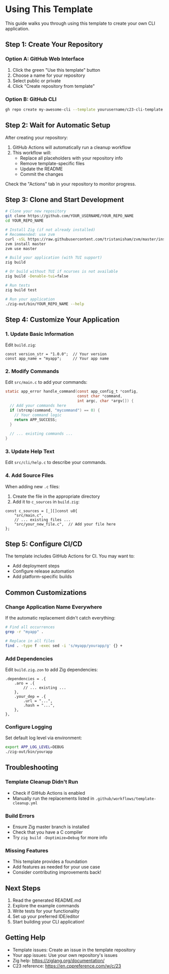 # Using This Template

This guide walks you through using this template to create your own CLI application.

## Step 1: Create Your Repository

### Option A: GitHub Web Interface
1. Click the green "Use this template" button
2. Choose a name for your repository
3. Select public or private
4. Click "Create repository from template"

### Option B: GitHub CLI
```bash
gh repo create my-awesome-cli --template yourusername/c23-cli-template --public
```

## Step 2: Wait for Automatic Setup

After creating your repository:
1. GitHub Actions will automatically run a cleanup workflow
2. This workflow will:
   - Replace all placeholders with your repository info
   - Remove template-specific files
   - Update the README
   - Commit the changes

Check the "Actions" tab in your repository to monitor progress.

## Step 3: Clone and Start Development

```bash
# Clone your new repository
git clone https://github.com/YOUR_USERNAME/YOUR_REPO_NAME
cd YOUR_REPO_NAME

# Install Zig (if not already installed)
# Recommended: use zvm
curl -sSL https://raw.githubusercontent.com/tristanisham/zvm/master/install.sh | bash
zvm install master
zvm use master

# Build your application (with TUI support)
zig build

# Or build without TUI if ncurses is not available
zig build -Denable-tui=false

# Run tests
zig build test

# Run your application
./zig-out/bin/YOUR_REPO_NAME --help
```

## Step 4: Customize Your Application

### 1. Update Basic Information

Edit `build.zig`:
```zig
const version_str = "1.0.0";  // Your version
const app_name = "myapp";     // Your app name
```

### 2. Modify Commands

Edit `src/main.c` to add your commands:
```c
static app_error handle_command(const app_config_t *config, 
                                const char *command,
                                int argc, char *argv[]) {
  // Add your commands here
  if (strcmp(command, "mycommand") == 0) {
    // Your command logic
    return APP_SUCCESS;
  }
  
  // ... existing commands ...
}
```

### 3. Update Help Text

Edit `src/cli/help.c` to describe your commands.

### 4. Add Source Files

When adding new `.c` files:
1. Create the file in the appropriate directory
2. Add it to `c_sources` in `build.zig`:
```zig
const c_sources = [_][]const u8{
    "src/main.c",
    // ... existing files ...
    "src/your_new_file.c",  // Add your file here
};
```

## Step 5: Configure CI/CD

The template includes GitHub Actions for CI. You may want to:
- Add deployment steps
- Configure release automation
- Add platform-specific builds

## Common Customizations

### Change Application Name Everywhere

If the automatic replacement didn't catch everything:
```bash
# Find all occurrences
grep -r "myapp" .

# Replace in all files
find . -type f -exec sed -i 's/myapp/yourapp/g' {} +
```

### Add Dependencies

Edit `build.zig.zon` to add Zig dependencies:
```zig
.dependencies = .{
    .aro = .{
        // ... existing ...
    },
    .your_dep = .{
        .url = "...",
        .hash = "...",
    },
},
```

### Configure Logging

Set default log level via environment:
```bash
export APP_LOG_LEVEL=DEBUG
./zig-out/bin/yourapp
```

## Troubleshooting

### Template Cleanup Didn't Run
- Check if GitHub Actions is enabled
- Manually run the replacements listed in `.github/workflows/template-cleanup.yml`

### Build Errors
- Ensure Zig master branch is installed
- Check that you have a C compiler
- Try `zig build -Doptimize=Debug` for more info

### Missing Features
- This template provides a foundation
- Add features as needed for your use case
- Consider contributing improvements back!

## Next Steps

1. Read the generated README.md
2. Explore the example commands
3. Write tests for your functionality
4. Set up your preferred IDE/editor
5. Start building your CLI application!

## Getting Help

- Template issues: Create an issue in the template repository
- Your app issues: Use your own repository's issues
- Zig help: https://ziglang.org/documentation/
- C23 reference: https://en.cppreference.com/w/c/23
